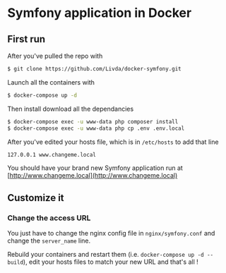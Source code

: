 # Symfony application in Docker

## First run

After you've pulled the repo with 

```bash
$ git clone https://github.com/Livda/docker-symfony.git
```

Launch all the containers with 

```bash
$ docker-compose up -d
```

Then install download all the dependancies

```bash
$ docker-compose exec -u www-data php composer install
$ docker-compose exec -u www-data php cp .env .env.local
```

After you've edited your hosts file, which is in `/etc/hosts` to add that line

```bash
127.0.0.1 www.changeme.local
```

You should have your brand new Symfony application run at [http://www.changeme.local](http://www.changeme.local)

## Customize it

### Change the access URL

You just have to change the nginx config file in `nginx/symfony.conf` and change the `server_name` line.

Rebuild your containers and restart them (i.e. `docker-compose up -d --build`), edit your hosts files to match your new URL and that's all !
